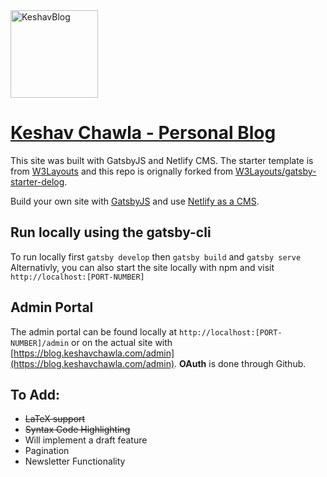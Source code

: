 <a href="https://keshavchawla.com/blog">
<img border="0" alt="KeshavBlog" src="https://blog.keshavchawla.com/static/keshav_mac_animoji-d945f3e8a7833b93ccc55d41714a10d8.jpg" width="140" height="140">
</a>

# [Keshav Chawla - Personal Blog](https://keshavchawla.com/blog)

This site was built with GatsbyJS and Netlify CMS. The starter template is from [W3Layouts](https://www.gatsbyjs.org/starters/W3Layouts/gatsby-starter-delog/) and this repo is orignally forked from [W3Layouts/gatsby-starter-delog](https://github.com/W3Layouts/gatsby-starter-delog).

Build your own site with [GatsbyJS](https://www.gatsbyjs.org/docs/) and use [Netlify as a CMS](https://www.netlifycms.org/).

## Run locally using the gatsby-cli
To run locally first `gatsby develop` then `gatsby build` and `gatsby serve`
Alternativly, you can also start the site locally with npm and visit `http://localhost:[PORT-NUMBER]`

## Admin Portal
The admin portal can be found locally at `http://localhost:[PORT-NUMBER]/admin`
or on the actual site with [https://blog.keshavchawla.com/admin](https://blog.keshavchawla.com/admin).
**OAuth** is done through Github.

## To Add:
+ ~~LaTeX support~~
+ ~~Syntax Code Highlighting~~
+ Will implement a draft feature
+ Pagination
+ Newsletter Functionality 
